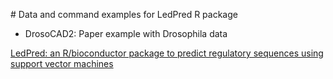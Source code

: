 # Data and command examples for LedPred R package

- DrosoCAD2: Paper example with Drosophila data

[LedPred: an R/bioconductor package to predict regulatory sequences using support vector machines](http://bioinformatics.oxfordjournals.org/content/32/7/1091.long)


